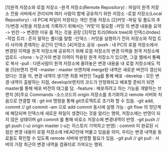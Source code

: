 [1]원격 저장소와 로컬 저장소
-원격 저장소(Remote Repository) : 파일이 원격 저장소 전용 서버에서 관리되며 여러 사람이 함께 공유하기 위한 저장소
-로컬 저장소(Local Repository) : 내 PC에 파일이 저장되는 개인 전용 저장소
[2]커밋
-파일 및 폴도의 추가/변경 사항을 저장소에 기록하기 위해서는 '커밋'이 필요함
-커밋 의 변경 내용을 요약 -> 빈칸 -> 변경한 이유 를 적는 것을 권장
[3]작업 트리(Work tree)와 인덱스(Index)
-작업 트리 : 흔히 말하는 폴더를 말함
-인덱스 : 커밋을 실행하기 전의 저장소와 작업 트리 사이에 존재하는 공간이 인덱스
[4]저장소 공유
-push : 내 PC의 로컬 저장소에서 변경된 이력을 원격 저장소에 공유하기 위해 로컬 저장소의 변경 이력을 원격 저장소에 업로드
-clone : 누군가의 변경 이력이 적용된 원격 저장소가 있으면, 그걸 웹에서 통째로 복사
-pull : 다른사람이 원격 저장소에 올려놓은 변경 내용을 내 로컬 저장소에도 적용
[5]브랜치 전략
-master : master 브랜치에 merge된 내역은 새로운 버전이 갱신되었다는 것을 의, 변경 내역이 생기면 최종 버전인 Tag를 통해 배포
-develop : 모든 변경 내역이 출발하는 지점, develop브랜치의 코드가 안정화되고 배포할 준비가 되면 master를 통해 배포 버전의 태그를 담.
-feature : 배포하려고 하는 기능을 개발하는 브랜치
[6]주요 Commands
-소스코드의 origin 저장소를 초기화하고 remote 서버와 처음으로 연결할 때
: git init 명령을 통해 git프로젝트로 초기화 할 수 있음.
-git add, commit // git commit -am 으로 add commit 동시에 실행 가능
: git flow 의 첫단계에 해당되며 인덱스에 새로운 파일이 생겼다는 것을 알리는 행위, 저장소에는 반영이 되지 않은 상태이며 git commit 를 통해 비로소 저장소에 변경내역이 반영.
-git push // git push (-u) origin master (-u는 히스토리 기억하고 반영)
: commit 이 완료된 시점은 변경 내용이 로컬 저장소에 HEAD안에 머물고 있음을 의미, 우리는 변경 내역을 동료들도 확인할 수 있도록 remote 서버에 반영할 필요가 있음.
-git pull // git pull <remote> <branch>
: 서버의 가장 최근의 변경 내역을 컴퓨터로 가져오는 행위.
